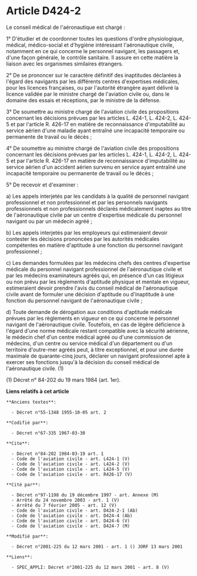 # Article D424-2

Le conseil médical de l'aéronautique est chargé :

1° D'étudier et de coordonner toutes les questions d'ordre physiologique, médical, médico-social et d'hygiène intéressant
l'aéronautique civile, notamment en ce qui concerne le personnel navigant, les passagers et, d'une façon générale, le
contrôle sanitaire. Il assure en cette matière la liaison avec les organismes similaires étrangers.

2° De se prononcer sur le caractère définitif des inaptitudes déclarées à l'égard des navigants par les différents centres
d'expertises médicales, pour les licences françaises, ou par l'autorité étrangère ayant délivré la licence validée par le
ministre chargé de l'aviation civile ou, dans le domaine des essais et réceptions, par le ministre de la défense.

3° De soumettre au ministre chargé de l'aviation civile des propositions concernant les décisions prévues par les articles L.
424-1, L. 424-2, L. 424-5 et par l'article R. 426-17 en matière de reconnaissance d'imputabilité au service aérien d'une
maladie ayant entraîné une incapacité temporaire ou permanente de travail ou le décès ;

4° De soumettre au ministre chargé de l'aviation civile des propositions concernant les décisions prévues par les articles L.
424-1, L. 424-2, L. 424-5 et par l'article R. 426-17 en matière de reconnaissance d'imputabilité au service aérien d'un
accident aérien survenu en service ayant entraîné une incapacité temporaire ou permanente de travail ou le décès ;

5° De recevoir et d'examiner :

a) Les appels interjetés par les candidats à la qualité de personnel navigant professionnel et non professionnel et par les
personnels navigants professionnels et non professionnels déclarés médicalement inaptes au titre de l'aéronautique civile par
un centre d'expertise médicale du personnel navigant ou par un médecin agréé ;

b) Les appels interjetés par les employeurs qui estimeraient devoir contester les décisions prononcées par les autorités
médicales compétentes en matière d'aptitude à une fonction du personnel navigant professionnel ;

c) Les demandes formulées par les médecins chefs des centres d'expertise médicale du personnel navigant professionnel de
l'aéronautique civile et par les médecins examinateurs agréés qui, en présence d'un cas litigieux ou non prévu par les
règlements d'aptitude physique et mentale en vigueur, estimeraient devoir prendre l'avis du conseil médical de l'aéronautique
civile avant de formuler une décision d'aptitude ou d'inaptitude à une fonction du personnel navigant de l'aéronautique
civile ;

d) Toute demande de dérogation aux conditions d'aptitude médicale prévues par les règlements en vigueur en ce qui concerne le
personnel navigant de l'aéronautique civile. Toutefois, en cas de légère déficience à l'égard d'une norme médicale restant
compatible avec la sécurité aérienne, le médecin chef d'un centre médical agréé ou d'une commission de médecins, d'un centre
ou service médical d'un département ou d'un territoire d'outre-mer agréés peut, à titre exceptionnel, et pour une durée
maximale de quarante-cinq jours, déclarer un navigant professionnel apte à exercer ses fonctions jusqu'à la décision du
conseil médical de l'aéronautique civile. (1)

(1) Décret n° 84-202 du 19 mars 1984 (art. 1er).

**Liens relatifs à cet article**

	**Anciens textes**:

	  - Décret n°55-1348 1955-10-05 art. 2

	**Codifié par**:

	  - Décret n°67-335 1967-03-30

	**Cite**:

	  - Décret n°84-202 1984-03-19 art. 1
	  - Code de l'aviation civile - art. L424-1 (V)
	  - Code de l'aviation civile - art. L424-2 (V)
	  - Code de l'aviation civile - art. L424-5 (V)
	  - Code de l'aviation civile - art. R426-17 (V)

	**Cité par**:

	  - Décret n°97-1198 du 19 décembre 1997 - art. Annexe (M)
	  - Arrêté du 24 novembre 2003 - art. 1 (V)
	  - Arrêté du 7 février 2005 - art. 12 (V)
	  - Code de l'aviation civile - art. D424-2-1 (Ab)
	  - Code de l'aviation civile - art. D424-4 (Ab)
	  - Code de l'aviation civile - art. D424-6 (V)
	  - Code de l'aviation civile - art. D424-7 (M)

	**Modifié par**:

	  - Décret n°2001-225 du 12 mars 2001 - art. 1 () JORF 13 mars 2001

	**Liens**:

	  - SPEC_APPLI: Décret n°2001-225 du 12 mars 2001 - art. 8 (V)
